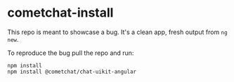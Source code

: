# cometchat-install
This repo is meant to showcase a bug. It's a clean app, fresh output from `ng new`.

To reproduce the bug pull the repo and run:
```
npm install
npm install @cometchat/chat-uikit-angular
```
